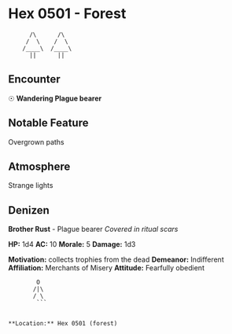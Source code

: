 # Hex 0501 - Forest
```
      /\      /\
     /  \    /  \
    /____\  /____\
      ||      ||
```

## Encounter

☉ **Wandering Plague bearer**

## Notable Feature

Overgrown paths

## Atmosphere

Strange lights

## Denizen

**Brother Rust** - Plague bearer
*Covered in ritual scars*

**HP:** 1d4 **AC:** 10 **Morale:** 5
**Damage:** 1d3

**Motivation:** collects trophies from the dead
**Demeanor:** Indifferent
**Affiliation:** Merchants of Misery
**Attitude:** Fearfully obedient

```
        O
       /|\
       / \
        ```


**Location:** Hex 0501 (forest)
